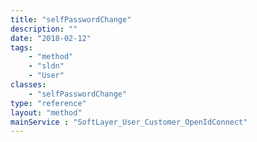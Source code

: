 ```yaml
---
title: "selfPasswordChange"
description: ""
date: "2018-02-12"
tags:
    - "method"
    - "sldn"
    - "User"
classes:
    - "selfPasswordChange"
type: "reference"
layout: "method"
mainService : "SoftLayer_User_Customer_OpenIdConnect"
---
```


